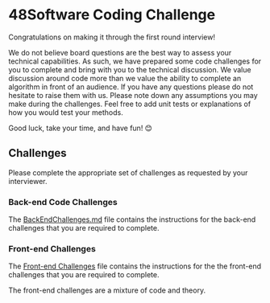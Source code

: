# 48Software Coding Challenge
Congratulations on making it through the first round interview!

We do not believe board questions are the best way to assess your technical capabilities. As such, we have prepared some code challenges for you to complete and bring with you to the technical discussion. We value discussion around code more than we value the ability to complete an algorithm in front of an audience.
If you have any questions please do not hesitate to raise them with us. Please note down any assumptions you may make during the challenges. Feel free to add unit tests or explanations of how you would test your methods.

Good luck, take your time, and have fun! 😊

## Challenges
Please complete the appropriate set of challenges as requested by your interviewer.

### Back-end Code Challenges
The [BackEndChallenges.md](BackEndChallenges.md) file contains the instructions for the back-end challenges that you are required to complete.

### Front-end Challenges
The [Front-end Challenges](FrontEndChallenges.md) file contains the instructions for the the front-end challenges that you are required to complete.

The front-end challenges are a mixture of code and theory.

